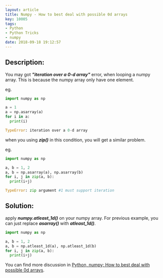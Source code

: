 ```yaml
---
layout: article
title: Numpy - How to best deal with possible 0d arrays
key: 10005
tags:
- Python
- Python Tricks
- numpy
date: 2018-09-18 19:12:57
---
```


## Description:

You may got ***"iteration over a 0-d array"*** error, when looping a numpy array. This is because the numpy array only have one element.

eg.

```python
import numpy as np

a = 1
a = np.asarray(a)
for i in a:
  print(i)
```

```python
TypeError: iteration over a 0-d array
```

<!--more-->

when you using ***zip()*** in this condition, you will get a similar problem.

eg.

```python
import numpy as np

a, b = 1, 2
a, b = np.asarray(a), np.asarray(b)
for i, j in zip(a, b):
  print(i+j)
```

```python
TypeError: zip argument #1 must support iteration
```

## Solution:

apply ***numpy.atleast_1d()*** on your numpy array. For previous example, you can just replace ***asarray()*** with ***atleast_1d()***.

```python
import numpy as np

a, b = 1, 2
a, b = np.atleast_1d(a), np.atleast_1d(b)
for i, j in zip(a, b):
  print(i+j)
```

You can find more discussion in [Python, numpy; How to best deal with possible 0d arrays](https://stackoverflow.com/questions/35617073/python-numpy-how-to-best-deal-with-possible-0d-arrays).
